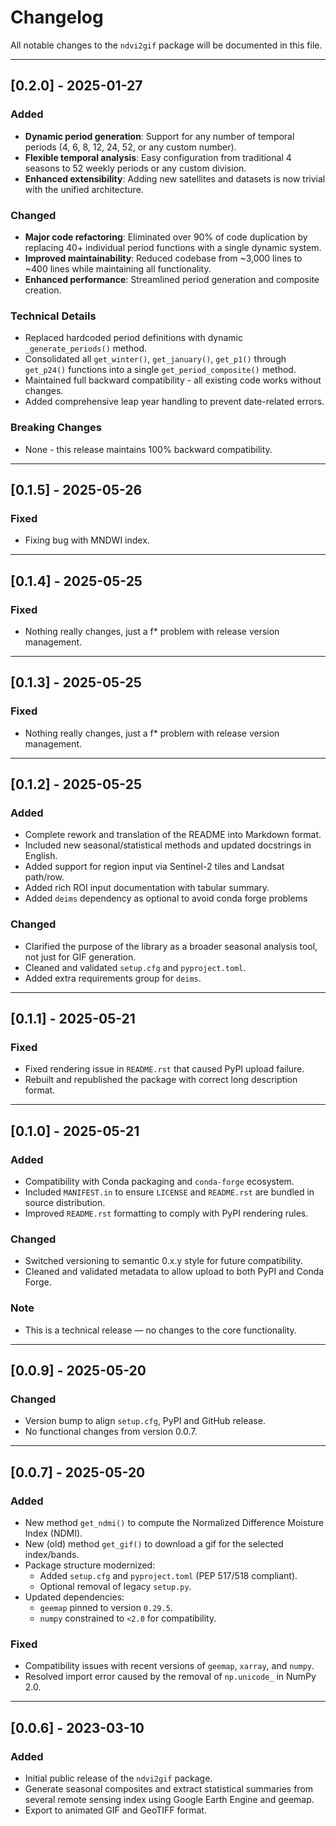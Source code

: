 # Changelog

All notable changes to the `ndvi2gif` package will be documented in this file.

---

## [0.2.0] - 2025-01-27

### Added

- **Dynamic period generation**: Support for any number of temporal periods (4, 6, 8, 12, 24, 52, or any custom number).
- **Flexible temporal analysis**: Easy configuration from traditional 4 seasons to 52 weekly periods or any custom division.
- **Enhanced extensibility**: Adding new satellites and datasets is now trivial with the unified architecture.

### Changed

- **Major code refactoring**: Eliminated over 90% of code duplication by replacing 40+ individual period functions with a single dynamic system.
- **Improved maintainability**: Reduced codebase from ~3,000 lines to ~400 lines while maintaining all functionality.
- **Enhanced performance**: Streamlined period generation and composite creation.

### Technical Details

- Replaced hardcoded period definitions with dynamic `_generate_periods()` method.
- Consolidated all `get_winter()`, `get_january()`, `get_p1()` through `get_p24()` functions into a single `get_period_composite()` method.
- Maintained full backward compatibility - all existing code works without changes.
- Added comprehensive leap year handling to prevent date-related errors.

### Breaking Changes

- None - this release maintains 100% backward compatibility.

---

## [0.1.5] - 2025-05-26

### Fixed

- Fixing bug with MNDWI index.

---

## [0.1.4] - 2025-05-25

### Fixed

- Nothing really changes, just a f* problem with release version management.

---

## [0.1.3] - 2025-05-25

### Fixed

- Nothing really changes, just a f* problem with release version management.

---

## [0.1.2] - 2025-05-25

### Added

- Complete rework and translation of the README into Markdown format.
- Included new seasonal/statistical methods and updated docstrings in English.
- Added support for region input via Sentinel-2 tiles and Landsat path/row.
- Added rich ROI input documentation with tabular summary.
- Added `deims` dependency as optional to avoid conda forge problems

### Changed

- Clarified the purpose of the library as a broader seasonal analysis tool, not just for GIF generation.
- Cleaned and validated `setup.cfg` and `pyproject.toml`.
- Added extra requirements group for `deims`.

---

## [0.1.1] - 2025-05-21

### Fixed

- Fixed rendering issue in `README.rst` that caused PyPI upload failure.
- Rebuilt and republished the package with correct long description format.

---

## [0.1.0] - 2025-05-21

### Added

- Compatibility with Conda packaging and `conda-forge` ecosystem.
- Included `MANIFEST.in` to ensure `LICENSE` and `README.rst` are bundled in source distribution.
- Improved `README.rst` formatting to comply with PyPI rendering rules.

### Changed

- Switched versioning to semantic 0.x.y style for future compatibility.
- Cleaned and validated metadata to allow upload to both PyPI and Conda Forge.

### Note

- This is a technical release — no changes to the core functionality.

---

## [0.0.9] - 2025-05-20

### Changed

- Version bump to align `setup.cfg`, PyPI and GitHub release.
- No functional changes from version 0.0.7.

---

## [0.0.7] - 2025-05-20

### Added

- New method `get_ndmi()` to compute the Normalized Difference Moisture Index (NDMI).
- New (old) method `get_gif()` to download a gif for the selected index/bands.
- Package structure modernized:
  - Added `setup.cfg` and `pyproject.toml` (PEP 517/518 compliant).
  - Optional removal of legacy `setup.py`.
- Updated dependencies:
  - `geemap` pinned to version `0.29.5`.
  - `numpy` constrained to `<2.0` for compatibility.

### Fixed

- Compatibility issues with recent versions of `geemap`, `xarray`, and `numpy`.
- Resolved import error caused by the removal of `np.unicode_` in NumPy 2.0.

---

## [0.0.6] - 2023-03-10

### Added

- Initial public release of the `ndvi2gif` package.
- Generate seasonal composites and extract statistical summaries from several remote sensing index using Google Earth Engine and geemap.
- Export to animated GIF and GeoTIFF format.